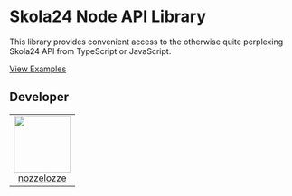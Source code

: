 # Skola24 Node API Library
 
This library provides convenient access to the otherwise quite perplexing Skola24 API from TypeScript or JavaScript.

[View Examples](https://github.com/nozzelozze/skola24-node/tree/main/src/examples)

## Developer

<table>
  <tbody>
    <tr>
      <td align="center" valign="top">
        <img width="100" height="100" src="https://github.com/nozzelozze.png?s=100">
        <br>
        <a href="https://github.com/nozzelozze">nozzelozze</a>
      </td>
     </tr>
  </tbody>
</table>
